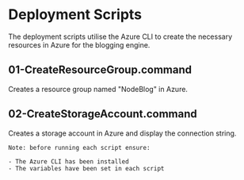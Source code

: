 # Deployment Scripts

The deployment scripts utilise the Azure CLI to create the necessary resources in Azure for the blogging engine.

## 01-CreateResourceGroup.command

Creates a resource group named "NodeBlog" in Azure.

## 02-CreateStorageAccount.command

Creates a storage account in Azure and display the connection string.

```
Note: before running each script ensure:

- The Azure CLI has been installed
- The variables have been set in each script
```
